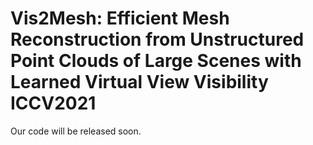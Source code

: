 # Vis2Mesh: Efficient Mesh Reconstruction from Unstructured Point Clouds of Large Scenes with Learned Virtual View Visibility ICCV2021

Our code will be released soon.
